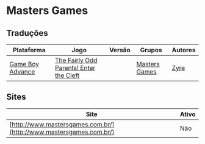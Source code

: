 # Masters Games

## Traduções

| Plataforma | Jogo | Versão | Grupos | Autores |
| ----------- | ----------- | ----------- | ----------- | ----------- |
| [Game Boy Advance](../../traducoes/game-boy-advance/) | [The Fairly Odd Parents! Enter the Cleft](../../traducoes/game-boy-advance/the-fairly-odd-parents-enter-the-cleft_zyre/) |  | [Masters Games](../../grupos/masters-games/) | [Zyre](../../autores/zyre/) |

## Sites

| Site | Ativo |
| ----------- | ----------- |
| [http://www.mastersgames.com.br/](http://www.mastersgames.com.br/) | Não |
